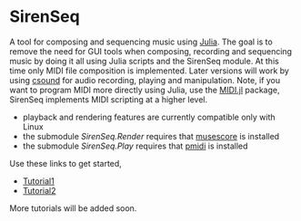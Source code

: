 # SirenSeq

A tool for composing and sequencing music using [Julia](http://julialang.org/).  The goal is to remove the need for GUI tools when composing, recording and sequencing music by doing it all using Julia scripts and the SirenSeq module.  At this time only MIDI file composition is implemented.  Later versions will work by using [csound](http://www.csounds.com/) for audio recording, playing and manipulation.  Note, if you want to program MIDI more directly using Julia, use the [MIDI.jl](https://github.com/JoelHobson/MIDI.jl) package, SirenSeq implements MIDI scripting at a higher level.

 - playback and rendering features are currently compatible only with Linux
 - the submodule *SirenSeq.Render* requires that [musescore](https://musescore.org/) is installed
 - the submodule *SirenSeq.Play* requires that [pmidi](http://alsa.opensrc.org/Pmidi) is installed

Use these links to get started,

 - [Tutorial1](https://github.com/GerhardVisser/SirenSeq.jl/blob/master/tutorials/Tutorial1.md)
 - [Tutorial2](https://github.com/GerhardVisser/SirenSeq.jl/blob/master/tutorials/Tutorial2.md)

More tutorials will be added soon.
